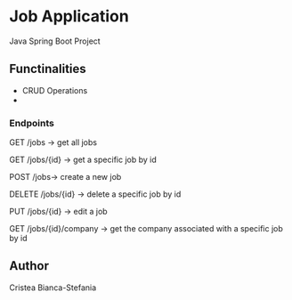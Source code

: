 # Job Application

Java Spring Boot Project

## Functinalities

- CRUD Operations
-

### Endpoints
GET /jobs -> get all jobs 

GET /jobs/{id} -> get a specific job by id

POST /jobs-> create a new job

DELETE /jobs/{id} -> delete a specific job by id

PUT /jobs/{id} -> edit a job

GET /jobs/{id}/company -> get the company associated with a specific job by id

## Author
Cristea Bianca-Stefania


